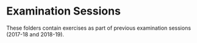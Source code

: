 # Examination Sessions

These folders contain exercises as part of previous examination sessions (2017-18 and 2018-19).
